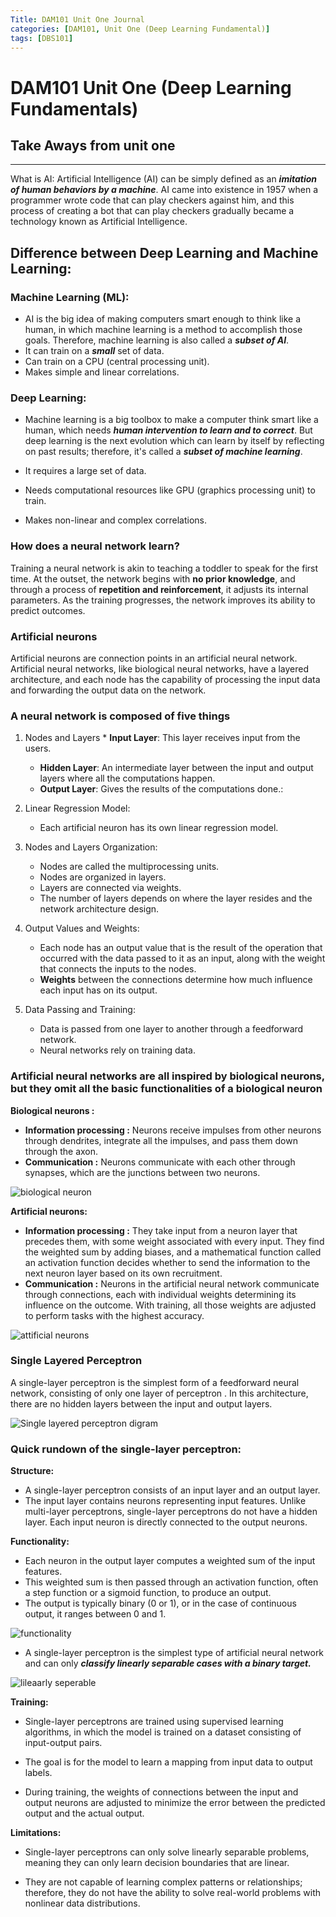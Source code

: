 ```yaml
---
Title: DAM101 Unit One Journal
categories: [DAM101, Unit One (Deep Learning Fundamental)]
tags: [DBS101]
---
```


# DAM101 Unit One (Deep Learning Fundamentals)

## Take Aways from unit one 

___

What is AI: Artificial Intelligence (AI) can be simply defined as an ***imitation of human behaviors by a machine***. AI came into existence in 1957 when a programmer wrote code that can play checkers against him, and this process of creating a bot that can play checkers gradually became a technology known as Artificial Intelligence.

## Difference between Deep Learning and Machine Learning:

### Machine Learning (ML):

* AI is the big idea of making computers smart enough to think like a human, in which machine learning is a method to accomplish those goals. Therefore, machine learning is also called a ***subset of AI***.
* It can train on a ***small*** set of data.
* Can train on a CPU (central processing unit).
* Makes simple and linear correlations.

### Deep Learning:

* Machine learning is a big toolbox to make a computer think smart like a human, which needs ***human intervention to learn and to correct***. But deep learning is the next evolution which can learn by itself by reflecting on past results; therefore, it's called a ***subset of machine learning***.

* It requires a large set of data.
* Needs computational resources like GPU (graphics processing unit) to train.
* Makes non-linear and complex correlations.

### How does a neural network learn? 
Training a neural network is akin to teaching a toddler to speak for the first time. At the outset, the network begins with **no prior knowledge**, and through a process of **repetition and reinforcement**, it adjusts its internal parameters. As the training progresses, the network improves its ability to predict outcomes.

### Artificial neurons

Artificial neurons are connection points in an artificial neural network. Artificial neural networks, like biological neural networks, have a layered architecture, and each node has the capability of processing the input data and forwarding the output data on the network.

### A neural network is composed of five things

1. Nodes and Layers    * **Input Layer**: This layer receives input from the users.
    * **Hidden Layer**: An intermediate layer between the input and output layers where all the computations happen.
    * **Output Layer**: Gives the results of the computations done.:


2. Linear Regression Model:

    * Each artificial neuron has its own linear regression model.

3. Nodes and Layers Organization:

    * Nodes are called the multiprocessing units.
    * Nodes are organized in layers.
    * Layers are connected via weights.
    * The number of layers depends on where the layer resides and the network architecture design.

4. Output Values and Weights:

    * Each node has an output value that is the result of the operation that occurred with the data passed to it as an input, along with the weight that connects the inputs to the nodes.
    * **Weights** between the connections determine how much influence each input has on its output.

5. Data Passing and Training:

    * Data is passed from one layer to another through a feedforward network.
    * Neural networks rely on training data.

### Artificial neural networks are all inspired by biological neurons, but they omit all the basic functionalities of a biological neuron

**Biological neurons :**

* **Information processing :** Neurons receive impulses from other neurons through dendrites, integrate all the impulses, and pass them down through the axon.
* **Communication :** Neurons communicate with each other through synapses, which are the junctions between two neurons.

![biological neuron](https://media.geeksforgeeks.org/wp-content/uploads/20221219111342/Biological-Neuron-and-similarity-with-neural-network.png)

**Artificial neurons:**

* **Information processing :** They take input from a neuron layer that precedes them, with some weight associated with every input. They find the weighted sum by adding biases, and a mathematical function called an activation function decides whether to send the information to the next neuron layer based on its own recruitment.
* **Communication :** Neurons in the artificial neural network communicate through connections, each with individual weights determining its influence on the outcome. With training, all those weights are adjusted to perform tasks with the highest accuracy.

![attificial neurons](https://media.geeksforgeeks.org/wp-content/uploads/nodeNeural.jpg)


### Single Layered Perceptron

A single-layer perceptron is the simplest form of a feedforward neural network, consisting of only one layer of perceptron . In this architecture, there are no hidden layers between the input and output layers.

![Single layered perceptron digram](https://media.geeksforgeeks.org/wp-content/uploads/20221219111343/Single-Layer-Perceptron.png)

### Quick rundown of the single-layer perceptron:

**Structure:**

* A single-layer perceptron consists of an input layer and an output layer. 
* The input layer contains neurons representing input features. Unlike multi-layer perceptrons, single-layer perceptrons do not have a hidden layer. Each input neuron is directly connected to the output neurons.

**Functionality:**

* Each neuron in the output layer computes a weighted sum of the input features.
* This weighted sum is then passed through an activation function, often a step function or a sigmoid function, to produce an output. 
* The output is typically binary (0 or 1), or in the case of continuous output, it ranges between 0 and 1.

![functionality](https://www.simplilearn.com/ice9/free_resources_article_thumb/Perceptron/general-diagram-of-perceptron-for-supervised-learning_4.jpg)

* A single-layer perceptron is the simplest type of artificial neural network and can only ***classify linearly separable cases with a binary target.***

![lileaarly seperable](https://slideplayer.com/slide/13762835/85/images/2/Linear+separability+Hyperplane.+In+2D%3A+Feature+1..jpg)

**Training:**
* Single-layer perceptrons are trained using supervised learning algorithms, in which the model is trained on a dataset consisting of input-output pairs. 

* The goal is for the model to learn a mapping from input data to output labels. 

* During training, the weights of connections between the input and output neurons are adjusted to minimize the error between the predicted output and the actual output.

**Limitations:**

* Single-layer perceptrons can only solve linearly separable problems, meaning they can only learn decision boundaries that are linear.

* They are not capable of learning complex patterns or relationships; therefore, they do not have the ability to solve real-world problems with nonlinear data distributions.








